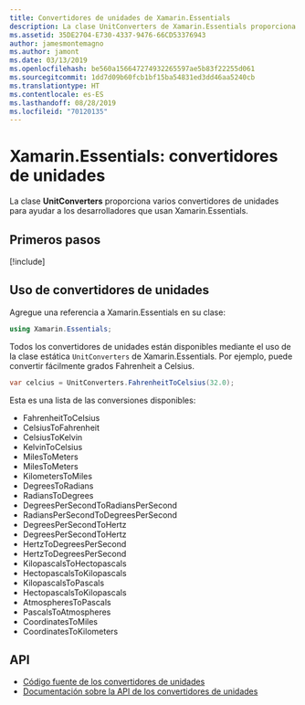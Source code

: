 ```yaml
---
title: Convertidores de unidades de Xamarin.Essentials
description: La clase UnitConverters de Xamarin.Essentials proporciona varios convertidores de unidades para ayudar a los desarrolladores que usan Xamarin.Essentials.
ms.assetid: 35DE2704-E730-4337-9476-66CD53376943
author: jamesmontemagno
ms.author: jamont
ms.date: 03/13/2019
ms.openlocfilehash: be560a156647274932265597ae5b83f22255d061
ms.sourcegitcommit: 1dd7d09b60fcb1bf15ba54831ed3dd46aa5240cb
ms.translationtype: HT
ms.contentlocale: es-ES
ms.lasthandoff: 08/28/2019
ms.locfileid: "70120135"
---
```

# <a name="xamarinessentials-unit-converters"></a>Xamarin.Essentials: convertidores de unidades

La clase **UnitConverters** proporciona varios convertidores de unidades para ayudar a los desarrolladores que usan Xamarin.Essentials.

## <a name="get-started"></a>Primeros pasos

[!include[](~/essentials/includes/get-started.md)]

## <a name="using-unit-converters"></a>Uso de convertidores de unidades

Agregue una referencia a Xamarin.Essentials en su clase:

```csharp
using Xamarin.Essentials;
```

Todos los convertidores de unidades están disponibles mediante el uso de la clase estática `UnitConverters` de Xamarin.Essentials. Por ejemplo, puede convertir fácilmente grados Fahrenheit a Celsius.

```csharp
var celcius = UnitConverters.FahrenheitToCelsius(32.0);
```

Esta es una lista de las conversiones disponibles:

- FahrenheitToCelsius
- CelsiusToFahrenheit
- CelsiusToKelvin
- KelvinToCelsius
- MilesToMeters
- MilesToMeters
- KilometersToMiles
- DegreesToRadians
- RadiansToDegrees
- DegreesPerSecondToRadiansPerSecond
- RadiansPerSecondToDegreesPerSecond
- DegreesPerSecondToHertz
- DegreesPerSecondToHertz
- HertzToDegreesPerSecond
- HertzToDegreesPerSecond
- KilopascalsToHectopascals
- HectopascalsToKilopascals
- KilopascalsToPascals
- HectopascalsToKilopascals
- AtmospheresToPascals
- PascalsToAtmospheres
- CoordinatesToMiles
- CoordinatesToKilometers

## <a name="api"></a>API

- [Código fuente de los convertidores de unidades](https://github.com/xamarin/Essentials/tree/master/Xamarin.Essentials/Types/UnitConverters.shared.cs)
- [Documentación sobre la API de los convertidores de unidades](xref:Xamarin.Essentials.UnitConverters)
